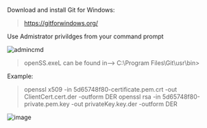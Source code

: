 
Download and install Git for Windows:

> https://gitforwindows.org/

Use Admistrator privildges from your command prompt


![admincmd](https://user-images.githubusercontent.com/16296900/151677422-468e5d7f-8455-4afc-bbdb-ec607580ce14.JPG)



>  openSS.exeL can be found in-->  C:\Program Files\Git\usr\bin>


Example:

> openssl x509 -in 5d65748f80-certificate.pem.crt -out  ClientCert.cert.der -outform DER
> openssl rsa -in 5d65748f80-private.pem.key -out  privateKey.key.der -outform DER

![image](https://user-images.githubusercontent.com/16296900/151677416-a58bd7ea-27a0-4e8a-9c32-983dd569eb9b.png)




